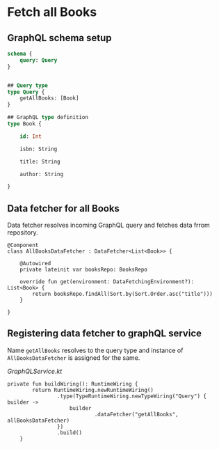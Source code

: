 # Fetch all Books

## GraphQL schema setup



```sql
schema {
    query: Query
}


## Query type
type Query {
    getAllBooks: [Book]
}

## GraphQL type definition
type Book {

    id: Int

    isbn: String

    title: String

    author: String

}
```



## Data fetcher for all Books

Data fetcher resolves incoming GraphQL query and fetches data frrom repository.

```
@Component
class AllBooksDataFetcher : DataFetcher<List<Book>> {

    @Autowired
    private lateinit var booksRepo: BooksRepo

    override fun get(environment: DataFetchingEnvironment?): List<Book> {
        return booksRepo.findAll(Sort.by(Sort.Order.asc("title")))
    }

}
```



## Registering data fetcher to graphQL service

Name `getAllBooks` resolves to the query type and instance of `AllBooksDataFetcher` is assigned for the same.



*GraphQLService.kt*

```
private fun buildWiring(): RuntimeWiring {
        return RuntimeWiring.newRuntimeWiring()
                .type(TypeRuntimeWiring.newTypeWiring("Query") { builder ->
                    builder
                            .dataFetcher("getAllBooks", allBooksDataFetcher)
                })
                .build()
    }
```

